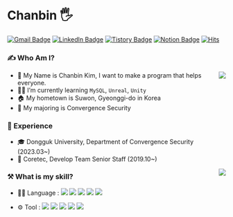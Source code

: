 # Chanbin 🖐️
[![Gmail Badge](https://img.shields.io/badge/Gmail-D14836?style=flat&logo=Gmail&logoColor=white)](mailto:flqld86851@gmail.com)
[![LinkedIn Badge](https://img.shields.io/badge/LinkedIn-0a66c2?style=flat&logo=LinkedIn&logoColor=white)](https://www.linkedin.com/in/devbini/) 
[![Tistory Badge](https://img.shields.io/badge/Develop%20Blog-FF6000?style=flat&logo=tistory&logoColor=white)](https://devbini.tistory.com/)
[![Notion Badge](https://img.shields.io/badge/Experience%20Page-000000?style=flat&logo=notion&logoColor=white)]([https://devbini.tistory.com/](https://romantic-snake-e4b.notion.site/39e4f60861054e7e981b791dee61002c?pvs=4))
[![Hits](https://hits.seeyoufarm.com/api/count/incr/badge.svg?url=https%3A%2F%2Fgithub.com%2FNoonsom%2Fhit-counter&count_bg=%2379C83D&title_bg=%237C5B37&icon=&icon_color=%23E7E7E7&title=count&edge_flat=false)](https://hits.seeyoufarm.com)
  
### ✍️ Who Am I?

<img align='right' src="http://mazassumnida.wtf/api/v2/generate_badge?boj=devbini">

- :green_heart: My Name is Chanbin Kim, I want to make a program that helps everyone.
- 🧑‍💻 I’m currently learning `MySQL`, `Unreal`, `Unity`
- 🏠 My hometown is Suwon, Gyeonggi-do in Korea
- 🔐 My majoring is Convergence Security

### 👑 Experience

- 🎓 Dongguk University, Department of Convergence Security (2023.03~)
- 🏬 Coretec, Develop Team Senior Staff (2019.10~) 

<img align='right' src="https://github-readme-stats.vercel.app/api/top-langs/?username=devbini&layout=compact">


### ⚒️ What is my skill?
- 🧑‍💻 Language : 
<img src="https://img.shields.io/badge/C++-00599C?style=flat-square&logo=C%2B%2B&logoColor=white"/></a>
<img src="https://img.shields.io/badge/C%20Sharp-239120?style=flat-square&logo=C%20Sharp&logoColor=white"/></a>
<img src="https://img.shields.io/badge/JavaScript-F7DF1E?style=flat-square&logo=JavaScript&logoColor=white"/></a>
<img src="https://img.shields.io/badge/TypeScript-3178C6?style=flat-square&logo=TypeScript&logoColor=white"/></a>
<img src="https://img.shields.io/badge/MySQL-4479A1?style=flat-square&logo=MySQL&logoColor=white"/></a><br>

- ⚙️ Tool : 
<img src="https://img.shields.io/badge/Unreal%20Engine-0E1128?style=flat-square&logo=Unreal%20Engine&logoColor=white"/></a>
<img src="https://img.shields.io/badge/Unity%20Engine-FFFFFF?style=flat-square&logo=Unity&logoColor=black"/></a>
<img src="https://img.shields.io/badge/Git-F05032?style=flat-square&logo=Git&logoColor=white"/></a>
<img src="https://img.shields.io/badge/Visual%20Studio-5C2D91?style=flat-square&logo=Visual%20Studio&logoColor=white"/></a>
<img src="https://img.shields.io/badge/Sublime-FF9800?style=flat-square&logo=Sublime%20text&logoColor=white"/></a>
